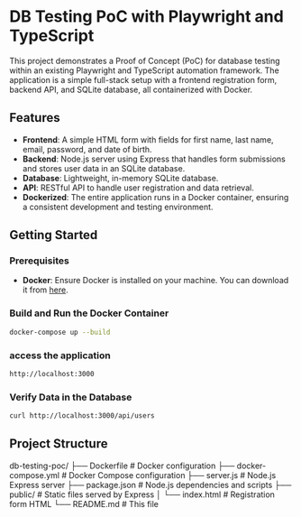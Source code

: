 # DB Testing PoC with Playwright and TypeScript

This project demonstrates a Proof of Concept (PoC) for database testing within an existing Playwright and TypeScript automation framework. The application is a simple full-stack setup with a frontend registration form, backend API, and SQLite database, all containerized with Docker.

## Features

- **Frontend**: A simple HTML form with fields for first name, last name, email, password, and date of birth.
- **Backend**: Node.js server using Express that handles form submissions and stores user data in an SQLite database.
- **Database**: Lightweight, in-memory SQLite database.
- **API**: RESTful API to handle user registration and data retrieval.
- **Dockerized**: The entire application runs in a Docker container, ensuring a consistent development and testing environment.

## Getting Started

### Prerequisites

- **Docker**: Ensure Docker is installed on your machine. You can download it from [here](https://www.docker.com/products/docker-desktop).

### Build and Run the Docker Container

```bash
docker-compose up --build
```

### access the application

```bash
http://localhost:3000
```

### Verify Data in the Database


```bash
curl http://localhost:3000/api/users
```

## Project Structure

db-testing-poc/
├── Dockerfile                # Docker configuration
├── docker-compose.yml        # Docker Compose configuration
├── server.js                 # Node.js Express server
├── package.json              # Node.js dependencies and scripts
├── public/                   # Static files served by Express
│   └── index.html            # Registration form HTML
└── README.md                 # This file







